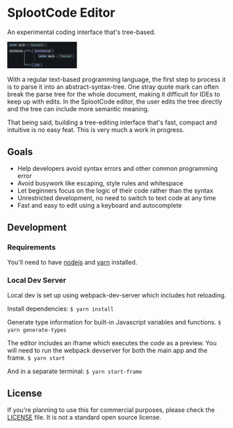 # SplootCode Editor
An experimental coding interface that's tree-based.

<img src="screenshot1.png" alt="Screenshot of SplootCode example" width="160">

With a regular text-based programming language, the first step to process it is to parse it into an abstract-syntax-tree.
One stray quote mark can often break the parse tree for the whole document, making it difficult for IDEs to keep up with edits.
In the SplootCode editor, the user edits the tree directly and the tree can include more semantic meaning.

That being said, building a tree-editing interface that's fast, compact and intuitive is no easy feat. This is very much a work in progress.

## Goals
 * Help developers avoid syntax errors and other common programming error
 * Avoid busywork like escaping, style rules and whitespace
 * Let beginners focus on the logic of their code rather than the syntax
 * Unrestricted development, no need to switch to text code at any time
 * Fast and easy to edit using a keyboard and autocomplete

## Development
### Requirements
You'll need to have [nodejs](https://nodejs.org/) and [yarn](https://yarnpkg.com/) installed.

### Local Dev Server
Local dev is set up using webpack-dev-server which includes hot reloading.

Install dependencies:
```$ yarn install```

Generate type information for built-in Javascript variables and functions.
```$ yarn generate-types```

The editor includes an iframe which executes the code as a preview.
You will need to run the webpack devserver for both the main app and the frame.
```$ yarn start```

And in a separate terminal:
```$ yarn start-frame```

## License
If you're planning to use this for commercial purposes, please check the [LICENSE](LICENSE) file. It is not a standard open source license.
